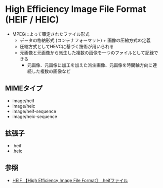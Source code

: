 # High Efficiency Image File Format (HEIF / HEIC)
- MPEGによって策定されたファイル形式
  - データの格納形式 (コンテナフォーマット)  + 画像の圧縮方式の定義
  - 圧縮方式としてHEVCに基づく技術が用いられる
  - 元画像と元画像から派生した複数の画像を一つのファイルとして記録できる
    - 元画像、元画像に加工を加えた派生画像、元画像を時間軸方向に連続した複数の画像など

## MIMEタイプ
- image/heif
- image/heic
- image/heif-sequence
- image/heic-sequence

## 拡張子
- .heif
- .heic

## 参照
- [HEIF 【High Efficiency Image File Format】 .heifファイル](https://e-words.jp/w/HEIF.html)
